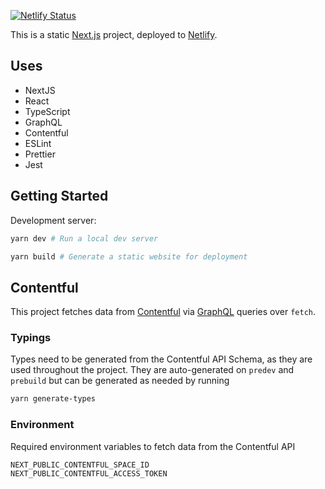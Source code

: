 [![Netlify Status](https://api.netlify.com/api/v1/badges/bc1594ee-13a6-4cf8-bd60-512bcf1ef417/deploy-status)](https://app.netlify.com/sites/kind-shannon-a2568b/deploys)

This is a static [Next.js](https://nextjs.org/) project, deployed to [Netlify](https://www.netlify.com/).

## Uses

- NextJS
- React
- TypeScript
- GraphQL
- Contentful
- ESLint
- Prettier
- Jest

## Getting Started

Development server:

```bash
yarn dev # Run a local dev server
```

```bash
yarn build # Generate a static website for deployment
```

## Contentful

This project fetches data from [Contentful](https://www.contentful.com/) via [GraphQL](https://graphql.org/) queries over `fetch`.

### Typings

Types need to be generated from the Contentful API Schema, as they are used throughout the project. They are auto-generated on `predev` and `prebuild` but can be generated as needed by running

```bash
yarn generate-types
```

### Environment

Required environment variables to fetch data from the Contentful API

```env
NEXT_PUBLIC_CONTENTFUL_SPACE_ID
NEXT_PUBLIC_CONTENTFUL_ACCESS_TOKEN
```
